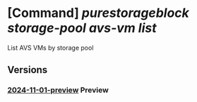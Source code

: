 # [Command] _purestorageblock storage-pool avs-vm list_

List AVS VMs by storage pool

## Versions

### [2024-11-01-preview](/Resources/mgmt-plane/L3N1YnNjcmlwdGlvbnMve30vcmVzb3VyY2Vncm91cHMve30vcHJvdmlkZXJzL3B1cmVzdG9yYWdlLmJsb2NrL3N0b3JhZ2Vwb29scy97fS9hdnN2bXM=/2024-11-01-preview.xml) **Preview**

<!-- mgmt-plane /subscriptions/{}/resourcegroups/{}/providers/purestorage.block/storagepools/{}/avsvms 2024-11-01-preview -->
